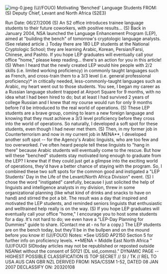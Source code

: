 ![img-0.jpeg](img-0.jpeg)
(U//FOUO) Motivating 'Benched' Language Students
FROM:
(S) Deputy Chief, Levant and North Africa (S2E3)

Run Date: 06/27/2006
(S) An S2 office introduces trainee language students to their future coworkers, with positive results...
(S) Back in January 2004, NSA launched the Language Enhancement Program (LEP), aimed at "building the bench" of tomorrow's cryptologic language analysts. (See related article .) Today there are 180 LEP students at the National Cryptologic School; they are learning Arabic, Korean, Persian/Farsi, Chinese, and Pashto. If you hope LEP graduates will eventually call your office "home," please keep reading... there's an action for you in this article!
(S) When I heard that the newly created LEP would hire people with $2 / 2$ skills (i.e. limited working proficiency) in commonly taught languages such as French, and cross-train them to a $3 / 3$ level (i.e. general professional proficiency)* in critically needed, less-commonly-taught languages such as Arabic, my heart went out to those students. You see, I began my career as a Russian language student trapped at Airport Square for 9 months, with no idea what I had been hired to do; but at least I had survived 2 years of college Russian and I knew that my course would run for only 9 months before I'd be introduced to the real world of operations.
(S) These LEP students are a brave group, coming to learn a new foreign language and knowing that they must achieve a $3 / 3$ level proficiency before they cross into the world of operations. So naturally, I developed a soft spot for these students, even though I had never met them.
(S) Then, in my former job in Counterterrorism and now in my current job in MENA**, I developed another soft spot -- for the Agency's Arabic linguists, who are too few and too overworked. I've often heard people tell these linguists to "hang in there" because Arabic students will eventually come to the rescue. But how will these "benched" students stay motivated long enough to graduate from the LEP? I knew that if they could just get a glimpse into the exciting world of operations, they'd have a better chance of staying with the program. So, I combined these two soft spots for the common good and instigated a "LEP Students' Day in the Life of the Levant/North Africa Division" event.
(S) I chose the word "instigated" carefully, because I just solicited the help of linguists and intelligence analysts in my division, threw in some organizational planning (like what kind of drinks and snacks to have on hand) and stirred the pot a bit. The result was a day that inspired and motivated the LEP students, and reminded seniors linguists that enthusiastic and welltrained help really is on the way.
(S) If you hope LEP graduates will eventually call your office "home," I encourage you to host some students for a day. It's not hard to do; we even have a "LEP-Day Planning for Dummies" guide to share. (Contact me at $\square$ ns for a copy.) The LEP students are on the bench today, but they'll be in the bullpen and on the mound before you know it!
(U//FOUO) Notes:
*See USSID AP2150 Section 5 for further info on proficiency levels.
**MENA = Middle East North Africa
"(U//FOUO) SIDtoday articles may not be republished or reposted outside NSANet without the consent of S0121 (DL sid_comms)."
DYNAMIC PAGE -- HIGHEST POSSIBLE CLASSIFICATION IS TOP SECRET // SI / TK // REL TO USA AUS CAN GBR NZL
DERIVED FROM: NSA/CSSM 1-52, DATED 08 JAN 2007 DECLASSIFY ON: 20320108
